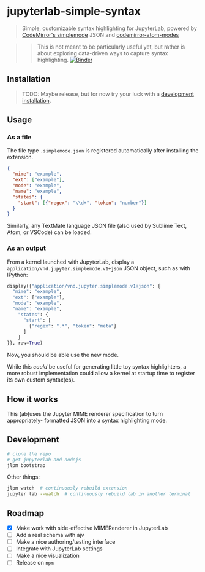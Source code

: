 # jupyterlab-simple-syntax


> Simple, customizable syntax highlighting for JupyterLab, powered by
> [CodeMirror's simplemode](https://codemirror.net/demo/simplemode.html) JSON
> and [codemirror-atom-modes](https://github.com/patrick-steele-idem/codemirror-atom-modes)

> > This is not meant to be particularly useful yet, but rather is about exploring
> > data-driven ways to capture syntax highlighting. [![Binder](https://mybinder.org/badge_logo.svg)](https://mybinder.org/v2/gh/deathbeds/jupyterlab-simple-syntax/master?urlpath=lab%2Ftree%2Fexamples%2Findex.ipynb)


## Installation

> TODO: Maybe release, but for now try your luck with a
> [development installation](#Development).

## Usage

### As a file

The file type `.simplemode.json` is registered automatically after installing
the extension.

```json
{
  "mime": "example",
  "ext": ["example"],
  "mode": "example",
  "name": "example",
  "states": {
    "start": [{"regex": "\\d+", "token": "number"}]
  }
}
```

Similarly, any TextMate language JSON file (also used by Sublime Text, Atom, or
VSCode) can be loaded.

### As an output

From a kernel launched with JupyterLab, display a
`application/vnd.jupyter.simplemode.v1+json` JSON object, such as with IPython:

```python
display({"application/vnd.jupyter.simplemode.v1+json": {
  "mime": "example",
  "ext": ["example"],
  "mode": "example",
  "name": "example",
    "states": {
      "start": [
        {"regex": ".*", "token": "meta"}
      ]
    }
}}, raw=True)
```

Now, you should be able use the new mode.

While this _could_ be useful for generating little toy syntax highlighters,
a more robust implementation could allow a kernel at startup time to register
its own custom syntax(es).

## How it works

This (ab)uses the Jupyter MIME renderer specification to turn appropriately-
formatted JSON into a syntax highlighting mode.

## Development

```bash
# clone the repo
# get jupyterlab and nodejs
jlpm bootstrap
```

Other things:

```bash
jlpm watch  # continuously rebuild extension
jupyter lab --watch  # continuously rebuild lab in another terminal
```

## Roadmap

- [x] Make work with side-effective MIMERenderer in JupyterLab
- [ ] Add a real schema with ajv
- [ ] Make a nice authoring/testing interface
- [ ] Integrate with JupyterLab settings
- [ ] Make a nice visualization
- [ ] Release on `npm`
